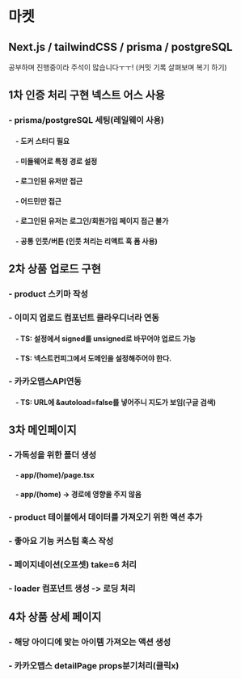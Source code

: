 # 마켓

## Next.js / tailwindCSS / prisma / postgreSQL

공부하며 진행중이라 주석이 많습니다ㅜㅜ!
(커밋 기록 살펴보며 복기 하기)

## 1차 인증 처리 구현 넥스트 어스 사용

### - prisma/postgreSQL 세팅(레일웨이 사용)

#### &emsp;- 도커 스터디 필요

#### &emsp;- 미들웨어로 특정 경로 설정

#### &emsp;- 로그인된 유저만 접근

#### &emsp;- 어드민만 접근

#### &emsp;- 로그인된 유저는 로그인/회원가입 페이지 접근 불가

#### &emsp;- 공통 인풋/버튼 (인풋 처리는 리액트 훅 폼 사용)

## 2차 상품 업로드 구현

### - product 스키마 작성

### - 이미지 업로드 컴포넌트 클라우디너라 연동

#### &emsp;- TS: 설정에서 signed를 unsigned로 바꾸어야 업로드 가능

#### &emsp;- TS: 넥스트컨피그에서 도메인을 설정해주어야 한다.

### - 카카오맵스API연동

#### &emsp;- TS: URL에 &autoload=false를 넣어주니 지도가 보임(구글 검색)

## 3차 메인페이지

### - 가독성을 위한 폴더 생성

#### &emsp;- app/(home)/page.tsx

#### &emsp;- app/(home) -> 경로에 영향을 주지 않음

### - product 테이블에서 데이터를 가져오기 위한 액션 추가

### - 좋아요 기능 커스텀 훅스 작성

### - 페이지네이션(오프셋) take=6 처리

### - loader 컴포넌트 생성 -> 로딩 처리

## 4차 상품 상세 페이지

### - 해당 아이디에 맞는 아이템 가져오는 액션 생성

### - 카카오맵스 detailPage props분기처리(클릭x)
